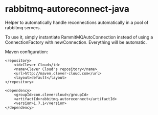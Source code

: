 rabbitmq-autoreconnect-java
===========================

Helper to automatically handle reconnections automatically in a pool of rabbitmq servers.

To use it, simply instantiate RammitMQAutoConnection instead of using a ConnectionFactory with newConnection.
Everything will be automatic.

Maven configuration:

```
<repository>
    <id>Clever Cloud</id>
    <name>Clever Cloud's repository</name>
    <url>http://maven.clever-cloud.com</url>
    <layout>default</layout>
</repository>
```

```
<dependency>
    <groupId>com.clevercloud</groupId>
    <artifactId>rabbitmq-autoreconnect</artifactId>
    <version>1.7.1</version>
</dependency>
```

